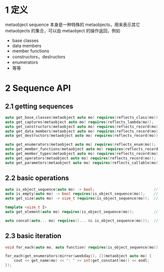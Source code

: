 # 1 定义

metaobject sequence 本身是一种特殊的 metaobjects，用来表示其它 metaobjects 的集合，可以由 metaobject 的操作返回，例如

- base classes
- data members
- member functions
- constructors，destructors
- enumerators
- 等等



# 2 Sequence API

## 2.1 getting sequences

```c++
auto get_base_classes(metaobject auto mo) requires(reflects_class(mo));
auto get_captures(metaobject auto mo) requires(reflects_lambda(mo));
auto get_constructors(metaobject auto mo) requires(reflects_record(mo));
auto get_data_members(metaobject auto mo) requires(reflects_record(mo));
auto get_destructors(metaobject auto mo) requires(reflects_record(mo));

auto get_enumerators(metaobject auto mo) requires(reflects_enum(mo));
auto get_member_functions(metaobject auto mo) requires(reflects_record(mo));
auto get_member_types(metaobject auto mo) requires(reflects_record(mo));
auto get_operators(metaobject auto mo) requires(reflects_record(mo));
auto get_parameters(metaobject auto mo) requires(reflects_callable(mo));
```

## 2.2 basic operations

```c++
auto is_object_sequence(auto mo) -> bool;							// 是否为 sequence
auto is_empty(auto mo) -> bool requires(is_object_sequence(mo));	// sequence 是否为空
auto get_size(auto mo) -> size_t requires(is_object_sequence(mo));	// 获取 sequence 中的元素数量

template <size_t I>
auto get_element(auto mo) requires(is_object_sequence(mo));			// 获取第 I 个元素

auto concat(auto... mo) requires((... && is_object_sequence(mo)));	// 将多个 sequence 合并为一个
```

## 2.3 basic iteration

```c++
void for_each(auto mo, auto function) requires(is_object_sequence(mo));

for_each(get_enumerators(mirror(weekday)), [](metaobject auto mo) {
	cout << get_name(mo) << ": " << int(get_constant(mo)) << endl;
});
```

